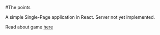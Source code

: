 #The points

A simple Single-Page application in React.
Server not yet implemented.

Read about game [here](./client/ABOUT.md)

